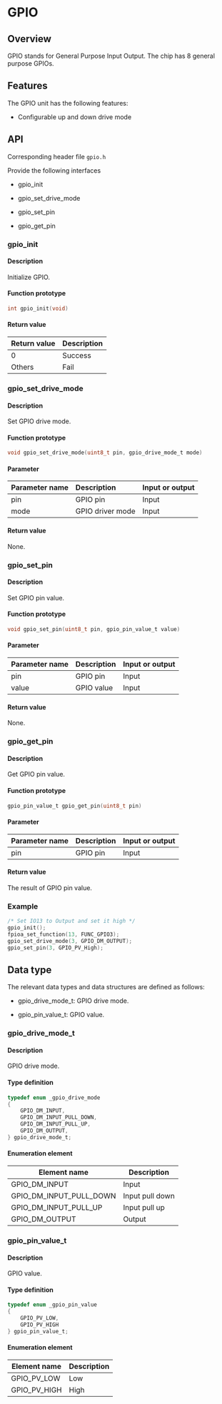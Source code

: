 # GPIO

## Overview

GPIO stands for General Purpose Input Output.
The chip has 8 general purpose GPIOs.

## Features

The GPIO unit has the following features:

- Configurable up and down drive mode

## API

Corresponding header file `gpio.h`

Provide the following interfaces

- gpio\_init

- gpio\_set\_drive\_mode

- gpio\_set\_pin

- gpio\_get\_pin

### gpio\_init

#### Description

Initialize GPIO.

#### Function prototype

```c
int gpio_init(void)
```

#### Return value

| Return value | Description |
| :----------- | :---------- |
| 0            | Success     |
| Others       | Fail        |

### gpio\_set\_drive\_mode

#### Description

Set GPIO drive mode.

#### Function prototype

```c
void gpio_set_drive_mode(uint8_t pin, gpio_drive_mode_t mode)
```

#### Parameter

| Parameter name |   Description    | Input or output |
| :------------- | :--------------- | :-------------- |
| pin            | GPIO pin         | Input           |
| mode           | GPIO driver mode | Input           |

#### Return value

None.

### gpio\_set\_pin

#### Description

Set GPIO pin value.

#### Function prototype

```c
void gpio_set_pin(uint8_t pin, gpio_pin_value_t value)
```

#### Parameter

| Parameter name | Description | Input or output |
| :------------- | :---------- | :-------------- |
| pin            | GPIO pin    | Input           |
| value          | GPIO value  | Input           |

#### Return value

None.

### gpio\_get\_pin

#### Description

Get GPIO pin value.

#### Function prototype

```c
gpio_pin_value_t gpio_get_pin(uint8_t pin)
```

#### Parameter

| Parameter name | Description | Input or output |
| :------------- | :---------- | :-------------- |
| pin            | GPIO pin    | Input           |

#### Return value

The result of GPIO pin value.

### Example

```c
/* Set IO13 to Output and set it high */
gpio_init();
fpioa_set_function(13, FUNC_GPIO3);
gpio_set_drive_mode(3, GPIO_DM_OUTPUT);
gpio_set_pin(3, GPIO_PV_High);
```

## Data type

The relevant data types and data structures are defined as follows:

- gpio\_drive\_mode\_t: GPIO drive mode.

- gpio\_pin\_value\_t: GPIO value.

### gpio\_drive\_mode\_t

#### Description

GPIO drive mode.

#### Type definition

```c
typedef enum _gpio_drive_mode
{
    GPIO_DM_INPUT,
    GPIO_DM_INPUT_PULL_DOWN,
    GPIO_DM_INPUT_PULL_UP,
    GPIO_DM_OUTPUT,
} gpio_drive_mode_t;
```

#### Enumeration element

|        Element name         |   Description   |
| --------------------------- | --------------- |
| GPIO\_DM\_INPUT             | Input           |
| GPIO\_DM\_INPUT\_PULL\_DOWN | Input pull down |
| GPIO\_DM\_INPUT\_PULL\_UP   | Input pull up   |
| GPIO\_DM\_OUTPUT            | Output          |

### gpio\_pin\_value\_t

#### Description

GPIO value.

#### Type definition

```c
typedef enum _gpio_pin_value
{
    GPIO_PV_LOW,
    GPIO_PV_HIGH
} gpio_pin_value_t;
```

#### Enumeration element

|  Element name  | Description |
| -------------- | ----------- |
| GPIO\_PV\_LOW  | Low         |
| GPIO\_PV\_HIGH | High        |